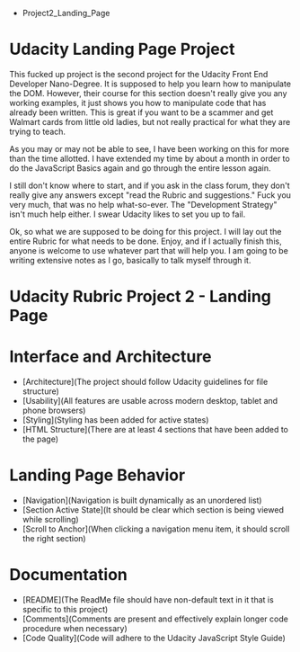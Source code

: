 * Project2_Landing_Page


# Udacity Landing Page Project

This fucked up project is the second project for the Udacity Front End Developer Nano-Degree. It
is supposed to help you learn how to manipulate the DOM. However, their course for this section
doesn't really give you any working examples, it just shows you how to manipulate code that has
already been written. This is great if you want to be a scammer and get Walmart cards from little
old ladies, but not really practical for what they are trying to teach.

As you may or may not be able to see, I have been working on this for more than the time allotted. I
have extended my time by about a month in order to do the JavaScript Basics again and go through
the entire lesson again.

I still don't know where to start, and if you ask in the class forum, they don't really give any
answers except "read the Rubric and suggestions." Fuck you very much, that was no help what-so-ever.
The "Development Strategy" isn't much help either. I swear Udacity likes to set you up to fail.

Ok, so what we are supposed to be doing for this project. I will lay out the entire Rubric for what
needs to be done. Enjoy, and if I actually finish this, anyone is welcome to use whatever part that
will help you. I am going to be writing extensive notes as I go, basically to talk myself through it.

# Udacity Rubric Project 2 - Landing Page

# Interface and Architecture
  * [Architecture](The project should follow Udacity guidelines for file structure)
  * [Usability](All features are usable across modern desktop, tablet and phone browsers)
  * [Styling](Styling has been added for active states)
  * [HTML Structure](There are at least 4 sections that have been added to the page)

# Landing Page Behavior
  * [Navigation](Navigation is built dynamically as an unordered list)
  * [Section Active State](It should be clear which section is being viewed while scrolling)
  * [Scroll to Anchor](When clicking a navigation menu item, it should scroll the right section)

# Documentation
  * [README](The ReadMe file should have non-default text in it that is specific to this project)
  * [Comments](Comments are present and effectively explain longer code procedure when necessary)
  * [Code Quality](Code will adhere to the Udacity JavaScript Style Guide)
